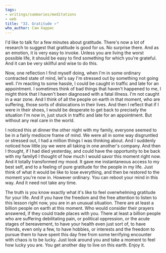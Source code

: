 ```yaml
---
tags:
- writings/summaries/meditations
- web
title: "33. Gratitude ⭐"
who_author: Сэм Харрис
---
```


I'd like to talk for a few minutes about gratitude. There's now a lot of research to suggest that gratitude is good for us. No surprise there. And as an emotion, it is very easy to invoke. Unless you are living the worst possible life, it should be easy to find something for which you're grateful. And it can be very skillful and wise to do this. 

Now, one reflection I find myself doing, when I'm in some ordinary contracted state of mind, let's say I'm stressed out by something not going well. I'm reacting to some hassle, I could be caught in traffic and late for an appointment. I sometimes think of bad things that haven't happened to me, I might think that I haven't been diagnosed with a fatal illness. I'm not caught in a war zone. And I think of all the people on earth in that moment, who are suffering, those sorts of dislocations in their lives. And then I reflect that if I were in their shoes, I would be desperate to get back to precisely the situation I'm now in, just stuck in traffic and late for an appointment. But without any real care in the world. 

I noticed this at dinner the other night with my family, everyone seemed to be in a fairly mediocre frame of mind. We were all in some way disgruntled or stressed out, I had a million things I was thinking about. And I suddenly noticed how little joy we were all taking in one another's company. And then I thought, if I had died yesterday, and could have the opportunity to be back with my familyб I thought of how much I would savor this moment right now. And it totally transformed my mood. It gave me instantaneous access to my best self, and to a feeling of pure gratitude for the people in my life. Just think of what it would be like to lose everything, and then be restored to the moment you're now in. However ordinary. You can reboot your mind in this way. And it need not take any time. 

The truth is you know exactly what it's like to feel overwhelming gratitude for your life. And if you have the freedom and the free attention to listen to this lesson right now, you are in an unusual situation. There are at least a billion people on earth at this moment. Who would consider their prayers answered, if they could trade places with you. There at least a billion people who are suffering debilitating pain, or political oppression, or the acute stages of bereavement, to have your health even just sort of, to have friends, even only a few, to have hobbies, or interests and the freedom to pursue them to have spent this day free from some terrifying encounter with chaos is to be lucky. Just look around you and take a moment to feel how lucky you are. You get another day to live on this earth. Enjoy it.